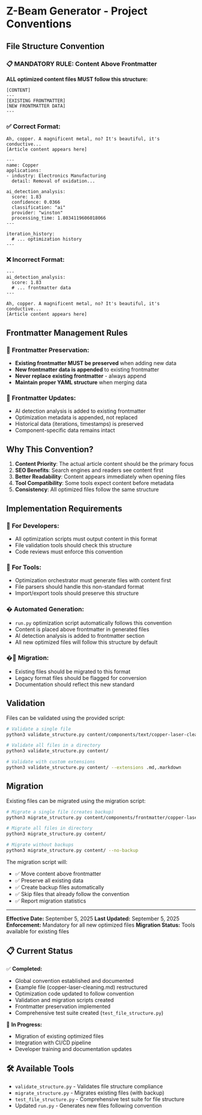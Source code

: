 # Z-Beam Generator - Project Conventions

## File Structure Convention

### 📋 **MANDATORY RULE: Content Above Frontmatter**

**ALL optimized content files MUST follow this structure:**

```
[CONTENT]
---
[EXISTING FRONTMATTER]
[NEW FRONTMATTER DATA]
---
```

### ✅ **Correct Format:**
```
Ah, copper. A magnificent metal, no? It's beautiful, it's conductive...
[Article content appears here]

---
name: Copper
applications:
- industry: Electronics Manufacturing
  detail: Removal of oxidation...

ai_detection_analysis:
  score: 1.83
  confidence: 0.0366
  classification: "ai"
  provider: "winston"
  processing_time: 1.8034119606018066
---

iteration_history:
  # ... optimization history
---
```

### ❌ **Incorrect Format:**
```
---
ai_detection_analysis:
  score: 1.83
  # ... frontmatter data
---

Ah, copper. A magnificent metal, no? It's beautiful, it's conductive...
[Article content appears here]
```

## Frontmatter Management Rules

### 🔄 **Frontmatter Preservation:**
- **Existing frontmatter MUST be preserved** when adding new data
- **New frontmatter data is appended** to existing frontmatter
- **Never replace existing frontmatter** - always append
- **Maintain proper YAML structure** when merging data

### 📝 **Frontmatter Updates:**
- AI detection analysis is added to existing frontmatter
- Optimization metadata is appended, not replaced
- Historical data (iterations, timestamps) is preserved
- Component-specific data remains intact

## Why This Convention?

1. **Content Priority**: The actual article content should be the primary focus
2. **SEO Benefits**: Search engines and readers see content first
3. **Better Readability**: Content appears immediately when opening files
4. **Tool Compatibility**: Some tools expect content before metadata
5. **Consistency**: All optimized files follow the same structure

## Implementation Requirements

### 🔧 **For Developers:**
- All optimization scripts must output content in this format
- File validation tools should check this structure
- Code reviews must enforce this convention

### 🔧 **For Tools:**
- Optimization orchestrator must generate files with content first
- File parsers should handle this non-standard format
- Import/export tools should preserve this structure

### � **Automated Generation:**
- `run.py` optimization script automatically follows this convention
- Content is placed above frontmatter in generated files
- AI detection analysis is added to frontmatter section
- All new optimized files will follow this structure by default

### �📝 **Migration:**
- Existing files should be migrated to this format
- Legacy format files should be flagged for conversion
- Documentation should reflect this new standard

## Validation

Files can be validated using the provided script:
```bash
# Validate a single file
python3 validate_structure.py content/components/text/copper-laser-cleaning.md

# Validate all files in a directory
python3 validate_structure.py content/

# Validate with custom extensions
python3 validate_structure.py content/ --extensions .md,.markdown
```

## Migration

Existing files can be migrated using the migration script:
```bash
# Migrate a single file (creates backup)
python3 migrate_structure.py content/components/frontmatter/copper-laser-cleaning.md

# Migrate all files in directory
python3 migrate_structure.py content/

# Migrate without backups
python3 migrate_structure.py content/ --no-backup
```

The migration script will:
- ✅ Move content above frontmatter
- ✅ Preserve all existing data
- ✅ Create backup files automatically
- ✅ Skip files that already follow the convention
- ✅ Report migration statistics

---

**Effective Date:** September 5, 2025
**Last Updated:** September 5, 2025
**Enforcement:** Mandatory for all new optimized files
**Migration Status:** Tools available for existing files

## 📋 **Current Status**

✅ **Completed:**
- Global convention established and documented
- Example file (copper-laser-cleaning.md) restructured
- Optimization code updated to follow convention
- Validation and migration scripts created
- Frontmatter preservation implemented
- Comprehensive test suite created (`test_file_structure.py`)

🔄 **In Progress:**
- Migration of existing optimized files
- Integration with CI/CD pipeline
- Developer training and documentation updates

## 🛠️ **Available Tools**

- `validate_structure.py` - Validates file structure compliance
- `migrate_structure.py` - Migrates existing files (with backup)
- `test_file_structure.py` - Comprehensive test suite for file structure
- Updated `run.py` - Generates new files following convention
